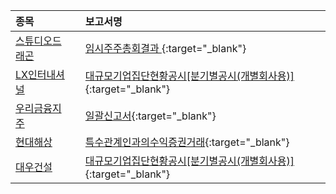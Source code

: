 | **종목** |      |**보고서명** |
| :------- | :--- |:----------- |
| [스튜디오드래곤](/253450/#dart) | | [임시주주총회결과              ](https://dart.fss.or.kr/dsaf001/main.do?rcpNo=20240829900269){:target="_blank"} |
| [LX인터내셔널](/001120/#dart) | | [대규모기업집단현황공시[분기별공시(개별회사용)]](https://dart.fss.or.kr/dsaf001/main.do?rcpNo=20240829001054){:target="_blank"} |
| [우리금융지주](/316140/#dart) | | [일괄신고서](https://dart.fss.or.kr/dsaf001/main.do?rcpNo=20240829001045){:target="_blank"} |
| [현대해상](/001450/#dart) | | [특수관계인과의수익증권거래](https://dart.fss.or.kr/dsaf001/main.do?rcpNo=20240829001040){:target="_blank"} |
| [대우건설](/047040/#dart) | | [대규모기업집단현황공시[분기별공시(개별회사용)]](https://dart.fss.or.kr/dsaf001/main.do?rcpNo=20240829001033){:target="_blank"} |